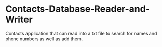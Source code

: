 # Contacts-Database-Reader-and-Writer
Contacts application that can read into a txt file to search for names and phone numbers as well as add them.
